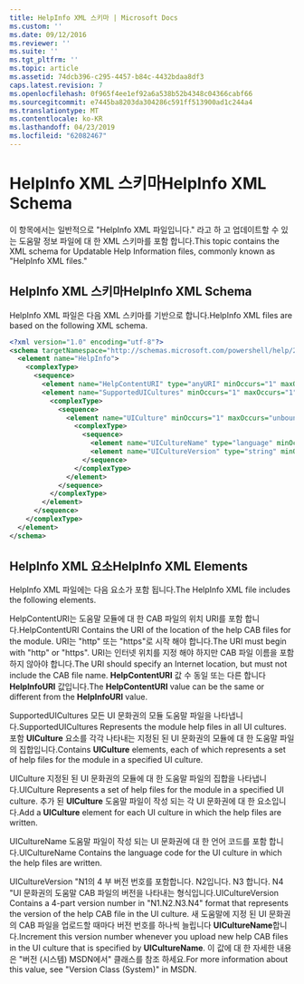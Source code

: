```yaml
---
title: HelpInfo XML 스키마 | Microsoft Docs
ms.custom: ''
ms.date: 09/12/2016
ms.reviewer: ''
ms.suite: ''
ms.tgt_pltfrm: ''
ms.topic: article
ms.assetid: 74dcb396-c295-4457-b84c-4432bdaa8df3
caps.latest.revision: 7
ms.openlocfilehash: 0f965f4ee1ef92a6a538b52b4348c04366cabf66
ms.sourcegitcommit: e7445ba8203da304286c591ff513900ad1c244a4
ms.translationtype: MT
ms.contentlocale: ko-KR
ms.lasthandoff: 04/23/2019
ms.locfileid: "62082467"
---
```

# <a name="helpinfo-xml-schema"></a><span data-ttu-id="11c95-102">HelpInfo XML 스키마</span><span class="sxs-lookup"><span data-stu-id="11c95-102">HelpInfo XML Schema</span></span>

<span data-ttu-id="11c95-103">이 항목에서는 일반적으로 "HelpInfo XML 파일입니다." 라고 하 고 업데이트할 수 있는 도움말 정보 파일에 대 한 XML 스키마를 포함 합니다.</span><span class="sxs-lookup"><span data-stu-id="11c95-103">This topic contains the XML schema for Updatable Help Information files, commonly known as "HelpInfo XML files."</span></span>

## <a name="helpinfo-xml-schema"></a><span data-ttu-id="11c95-104">HelpInfo XML 스키마</span><span class="sxs-lookup"><span data-stu-id="11c95-104">HelpInfo XML Schema</span></span>

<span data-ttu-id="11c95-105">HelpInfo XML 파일은 다음 XML 스키마를 기반으로 합니다.</span><span class="sxs-lookup"><span data-stu-id="11c95-105">HelpInfo XML files are based on the following XML schema.</span></span>

```xml
<?xml version="1.0" encoding="utf-8"?>
<schema targetNamespace="http://schemas.microsoft.com/powershell/help/2010/05" xmlns="http://www.w3.org/2001/XMLSchema">
  <element name="HelpInfo">
    <complexType>
      <sequence>
        <element name="HelpContentURI" type="anyURI" minOccurs="1" maxOccurs="1" />
        <element name="SupportedUICultures" minOccurs="1" maxOccurs="1">
          <complexType>
            <sequence>
              <element name="UICulture" minOccurs="1" maxOccurs="unbounded">
                <complexType>
                  <sequence>
                    <element name="UICultureName" type="language" minOccurs="1" maxOccurs="1" />
                    <element name="UICultureVersion" type="string" minOccurs="1" maxOccurs="1" />
                  </sequence>
                </complexType>
              </element>
            </sequence>
          </complexType>
        </element>
      </sequence>
    </complexType>
  </element>
</schema>
```

## <a name="helpinfo-xml-elements"></a><span data-ttu-id="11c95-106">HelpInfo XML 요소</span><span class="sxs-lookup"><span data-stu-id="11c95-106">HelpInfo XML Elements</span></span>

<span data-ttu-id="11c95-107">HelpInfo XML 파일에는 다음 요소가 포함 됩니다.</span><span class="sxs-lookup"><span data-stu-id="11c95-107">The HelpInfo XML file includes the following elements.</span></span>

<span data-ttu-id="11c95-108">HelpContentURI는 도움말 모듈에 대 한 CAB 파일의 위치 URI를 포함 합니다.</span><span class="sxs-lookup"><span data-stu-id="11c95-108">HelpContentURI Contains the URI of the location of the help CAB files for the module.</span></span> <span data-ttu-id="11c95-109">URI는 "http" 또는 "https"로 시작 해야 합니다.</span><span class="sxs-lookup"><span data-stu-id="11c95-109">The URI must begin with "http" or "https".</span></span> <span data-ttu-id="11c95-110">URI는 인터넷 위치를 지정 해야 하지만 CAB 파일 이름을 포함 하지 않아야 합니다.</span><span class="sxs-lookup"><span data-stu-id="11c95-110">The URI should specify an Internet location, but must not include the CAB file name.</span></span> <span data-ttu-id="11c95-111">**HelpContentURI** 값 수 동일 또는 다른 합니다 **HelpInfoURI** 값입니다.</span><span class="sxs-lookup"><span data-stu-id="11c95-111">The **HelpContentURI** value can be the  same or different from the **HelpInfoURI** value.</span></span>

<span data-ttu-id="11c95-112">SupportedUICultures 모든 UI 문화권의 모듈 도움말 파일을 나타냅니다.</span><span class="sxs-lookup"><span data-stu-id="11c95-112">SupportedUICultures Represents the module help files in all UI cultures.</span></span> <span data-ttu-id="11c95-113">포함 **UICulture** 요소를 각각 나타내는 지정된 된 UI 문화권의 모듈에 대 한 도움말 파일의 집합입니다.</span><span class="sxs-lookup"><span data-stu-id="11c95-113">Contains **UICulture** elements, each of which represents a set of help files for the module in a specified UI culture.</span></span>

<span data-ttu-id="11c95-114">UICulture 지정된 된 UI 문화권의 모듈에 대 한 도움말 파일의 집합을 나타냅니다.</span><span class="sxs-lookup"><span data-stu-id="11c95-114">UICulture Represents a set of help files for the module in a specified UI culture.</span></span> <span data-ttu-id="11c95-115">추가 된 **UICulture** 도움말 파일이 작성 되는 각 UI 문화권에 대 한 요소입니다.</span><span class="sxs-lookup"><span data-stu-id="11c95-115">Add a **UICulture** element for each UI culture in which the help files are written.</span></span>

<span data-ttu-id="11c95-116">UICultureName 도움말 파일이 작성 되는 UI 문화권에 대 한 언어 코드를 포함 합니다.</span><span class="sxs-lookup"><span data-stu-id="11c95-116">UICultureName Contains the language code for the UI culture in which the help files are written.</span></span>

<span data-ttu-id="11c95-117">UICultureVersion "N1의 4 부 버전 번호를 포함합니다. N2입니다. N3 합니다. N4 "UI 문화권의 도움말 CAB 파일의 버전을 나타내는 형식입니다.</span><span class="sxs-lookup"><span data-stu-id="11c95-117">UICultureVersion Contains a 4-part version number in "N1.N2.N3.N4" format that represents the version of the help CAB file in the UI culture.</span></span> <span data-ttu-id="11c95-118">새 도움말에 지정 된 UI 문화권의 CAB 파일을 업로드할 때마다 버전 번호를 하나씩 늘립니다 **UICultureName**합니다.</span><span class="sxs-lookup"><span data-stu-id="11c95-118">Increment this version number whenever you upload new help CAB files in the UI culture that is specified by **UICultureName**.</span></span> <span data-ttu-id="11c95-119">이 값에 대 한 자세한 내용은 "버전 (시스템) MSDN에서" 클래스를 참조 하세요.</span><span class="sxs-lookup"><span data-stu-id="11c95-119">For more information about this value, see "Version Class (System)" in MSDN.</span></span>